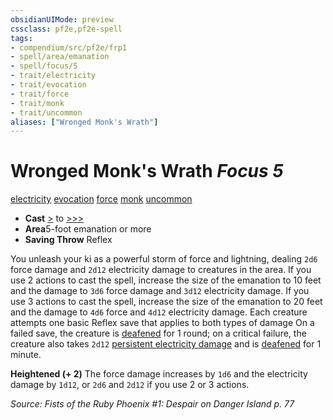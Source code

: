 ```yaml
---
obsidianUIMode: preview
cssclass: pf2e,pf2e-spell
tags:
- compendium/src/pf2e/frp1
- spell/area/emanation
- spell/focus/5
- trait/electricity
- trait/evocation
- trait/force
- trait/monk
- trait/uncommon
aliases: ["Wronged Monk's Wrath"]
---
```

# Wronged Monk's Wrath *Focus 5*   
[electricity](rules/traits/electricity.md)  [evocation](rules/traits/evocation.md)  [force](rules/traits/force.md)  [monk](rules/traits/monk.md)  [uncommon](rules/traits/uncommon.md)  

- **Cast** [>](rules/core-rulebook/chapter-9-playing-the-game.md#Actions "Single Action") to [>>>](rules/core-rulebook/chapter-9-playing-the-game.md#Actions "Three-Action") 
- **Area**5-foot emanation or more
- **Saving Throw** Reflex

You unleash your ki as a powerful storm of force and lightning, dealing `2d6` force damage and `2d12` electricity damage to creatures in the area. If you use 2 actions to cast the spell, increase the size of the emanation to 10 feet and the damage to `3d6` force damage and `3d12` electricity damage. If you use 3 actions to cast the spell, increase the size of the emanation to 20 feet and the damage to `4d6` force and `4d12` electricity damage. Each creature attempts one basic Reflex save that applies to both types of damage On a failed save, the creature is [deafened](rules/conditions.md#Deafened) for 1 round; on a critical failure, the creature also takes `2d12` [persistent electricity damage](rules/conditions.md#Persistent%20Damage) and is [deafened](rules/conditions.md#Deafened) for 1 minute.

**Heightened (+ 2)** The force damage increases by `1d6` and the electricity damage by `1d12`, or `2d6` and `2d12` if you use 2 or 3 actions.

*Source: Fists of the Ruby Phoenix #1: Despair on Danger Island p. 77*